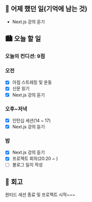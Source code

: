 ## 🌃 어제 했던 일(기억에 남는 것)

- Next.js 강의 듣기

## 🏙️ 오늘 할 일

### 오늘의 컨디션: 9점

### 오전

- [x] 아침 스트레칭 및 운동
- [x] 신문 읽기
- [x] Next.js 강의 듣기

### 오후~저녁

- [x] 인턴십 세션(14 ~ 17)
- [x] Next.js 강의 듣기

### 밤

- [x] Next.js 강의 듣기
- [x] 프로젝트 회의(20:20 ~ )
- [ ] 블로그 일지 작성

## 🌆 회고

원티드 세션 종료 및 프로젝트 시작~~~